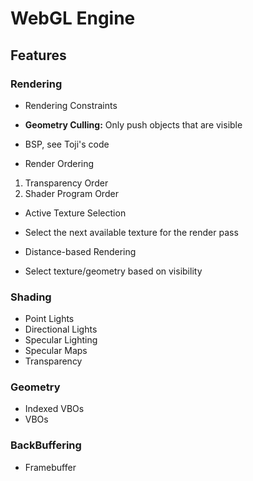 # WebGL Engine

## Features

### Rendering
 - Rendering Constraints
  - **Geometry Culling:** Only push objects that are visible
   - BSP, see Toji's code

 - Render Ordering
  1. Transparency Order
  2. Shader Program Order

 - Active Texture Selection
  - Select the next available texture for the render pass

 - Distance-based Rendering
  - Select texture/geometry based on visibility

### Shading
 - Point Lights
 - Directional Lights
 - Specular Lighting
 - Specular Maps
 - Transparency

### Geometry
 - Indexed VBOs
 - VBOs

### BackBuffering
 - Framebuffer